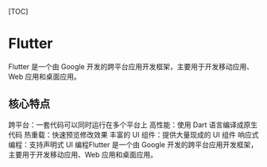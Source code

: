 [TOC]
# Flutter
Flutter 是一个由 Google 开发的跨平台应用开发框架，主要用于开发移动应用、Web 应用和桌面应用。
## 核心特点
跨平台：一套代码可以同时运行在多个平台上
高性能：使用 Dart 语言编译成原生代码
热重载：快速预览修改效果
丰富的 UI 组件：提供大量现成的 UI 组件
响应式编程：支持声明式 UI 编程Flutter 是一个由 Google 开发的跨平台应用开发框架，主要用于开发移动应用、Web 应用和桌面应用。

